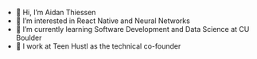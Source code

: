- 👋 Hi, I’m Aidan Thiessen
- 👀 I’m interested in React Native and Neural Networks
- 🌱 I’m currently learning Software Development and Data Science at CU Boulder
- 💼 I work at Teen Hustl as the technical co-founder

<!---
Fang86/Fang86 is a ✨ special ✨ repository because its `README.md` (this file) appears on your GitHub profile.
You can click the Preview link to take a look at your changes.
--->
